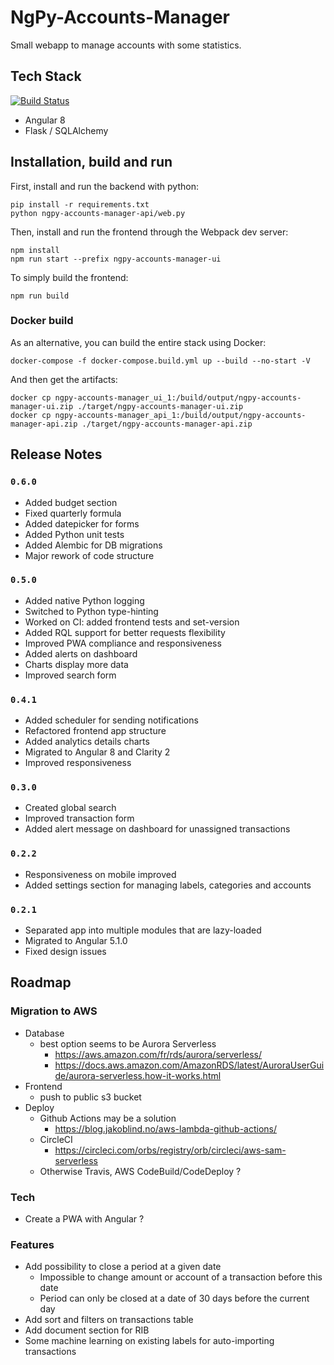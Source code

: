 NgPy-Accounts-Manager
=====================

Small webapp to manage accounts with some statistics.


## Tech Stack

[![Build Status](https://travis-ci.org/egoettelmann/ngpy-accounts-manager.svg?branch=develop)](https://travis-ci.org/egoettelmann/ngpy-accounts-manager)

- Angular 8
- Flask / SQLAlchemy

## Installation, build and run

First, install and run the backend with python:

```
pip install -r requirements.txt
python ngpy-accounts-manager-api/web.py
```

Then, install and run the frontend through the Webpack dev server:

```
npm install
npm run start --prefix ngpy-accounts-manager-ui
```

To simply build the frontend:
```
npm run build
```

### Docker build

As an alternative, you can build the entire stack using Docker:

```shell script
docker-compose -f docker-compose.build.yml up --build --no-start -V
```

And then get the artifacts:
```shell script
docker cp ngpy-accounts-manager_ui_1:/build/output/ngpy-accounts-manager-ui.zip ./target/ngpy-accounts-manager-ui.zip
docker cp ngpy-accounts-manager_api_1:/build/output/ngpy-accounts-manager-api.zip ./target/ngpy-accounts-manager-api.zip
```

## Release Notes

### `0.6.0`

- Added budget section
- Fixed quarterly formula
- Added datepicker for forms
- Added Python unit tests
- Added Alembic for DB migrations
- Major rework of code structure 

### `0.5.0`

- Added native Python logging
- Switched to Python type-hinting
- Worked on CI: added frontend tests and set-version
- Added RQL support for better requests flexibility
- Improved PWA compliance and responsiveness
- Added alerts on dashboard
- Charts display more data
- Improved search form

### `0.4.1`

- Added scheduler for sending notifications
- Refactored frontend app structure
- Added analytics details charts
- Migrated to Angular 8 and Clarity 2
- Improved responsiveness

### `0.3.0`

- Created global search
- Improved transaction form
- Added alert message on dashboard for unassigned transactions

### `0.2.2`

- Responsiveness on mobile improved
- Added settings section for managing labels, categories and accounts

### `0.2.1`

- Separated app into multiple modules that are lazy-loaded
- Migrated to Angular 5.1.0
- Fixed design issues


## Roadmap

### Migration to AWS

- Database
  - best option seems to be Aurora Serverless
    - https://aws.amazon.com/fr/rds/aurora/serverless/
    - https://docs.aws.amazon.com/AmazonRDS/latest/AuroraUserGuide/aurora-serverless.how-it-works.html
- Frontend
  - push to public s3 bucket
- Deploy
  - Github Actions may be a solution
    - https://blog.jakoblind.no/aws-lambda-github-actions/
  - CircleCI
    - https://circleci.com/orbs/registry/orb/circleci/aws-sam-serverless
  - Otherwise Travis, AWS CodeBuild/CodeDeploy ?

### Tech

- Create a PWA with Angular ?

### Features

- Add possibility to close a period at a given date
  - Impossible to change amount or account of a transaction before this date
  - Period can only be closed at a date of 30 days before the current day
- Add sort and filters on transactions table
- Add document section for RIB
- Some machine learning on existing labels for auto-importing transactions
